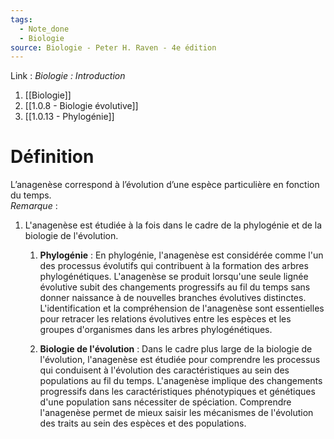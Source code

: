 ```yaml
---
tags:
  - Note_done
  - Biologie
source: Biologie - Peter H. Raven - 4e édition
---
```


Link :
_Biologie : Introduction_
1. [[Biologie]]
2. [[1.0.8 - Biologie évolutive]]
3. [[1.0.13 - Phylogénie]]

# Définition
L’anagenèse correspond à l’évolution d’une espèce particulière en fonction du temps.
\
_Remarque_ :
1. L'anagenèse est étudiée à la fois dans le cadre de la phylogénie et de la biologie de l'évolution.
	1. **Phylogénie** : En phylogénie, l'anagenèse est considérée comme l'un des processus évolutifs qui contribuent à la formation des arbres phylogénétiques. L'anagenèse se produit lorsqu'une seule lignée évolutive subit des changements progressifs au fil du temps sans donner naissance à de nouvelles branches évolutives distinctes. L'identification et la compréhension de l'anagenèse sont essentielles pour retracer les relations évolutives entre les espèces et les groupes d'organismes dans les arbres phylogénétiques.
    
	1. **Biologie de l'évolution** : Dans le cadre plus large de la biologie de l'évolution, l'anagenèse est étudiée pour comprendre les processus qui conduisent à l'évolution des caractéristiques au sein des populations au fil du temps. L'anagenèse implique des changements progressifs dans les caractéristiques phénotypiques et génétiques d'une population sans nécessiter de spéciation. Comprendre l'anagenèse permet de mieux saisir les mécanismes de l'évolution des traits au sein des espèces et des populations.